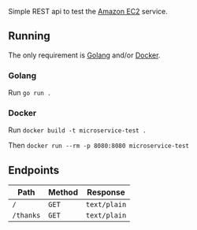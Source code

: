 Simple REST api to test the [Amazon EC2](https://docs.aws.amazon.com/ec2/index.html) service.

## Running

The only requirement is [Golang](https://golang.org/dl) and/or [Docker](https://docs.docker.com/get-docker/).

### Golang

Run ```go run .```

### Docker

Run ```docker build -t microservice-test .```

Then ```docker run --rm -p 8080:8080 microservice-test```

## Endpoints

| Path          | Method    | Response         |
| ------------- | --------- | ---------------- |
| ```/```       | ```GET``` | ```text/plain``` |
| ```/thanks``` | ```GET``` | ```text/plain``` |